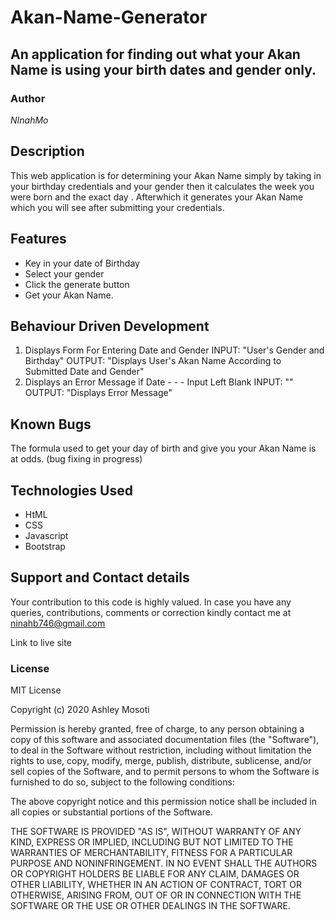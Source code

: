# Akan-Name-Generator

## An application for finding out what your Akan Name is using your birth dates and gender only.

### Author
*NInahMo*

## Description
This web application is for determining your Akan Name simply by taking in your birthday credentials and your gender then it calculates the week you were born and the exact day . Afterwhich it generates your Akan Name which you will see after submitting your credentials.

## Features
* Key in your date of Birthday
* Select your gender
* Click the generate button
* Get your Akan Name.

## Behaviour Driven Development
1. Displays Form For Entering Date and Gender
    INPUT: "User's Gender and Birthday"
    OUTPUT: "Displays User's Akan Name According to Submitted Date and Gender"
2. Displays an Error Message if Date - - - Input Left Blank
    INPUT: ""
    OUTPUT: "Displays Error Message"

## Known Bugs
The formula used to get your day of birth and give you your Akan Name is at odds. (bug fixing in progress)

## Technologies Used
* HtML
* CSS 
* Javascript
* Bootstrap

## Support and Contact details
Your contribution to this code is highly valued. In case you have any queries, contributions, comments or correction kindly contact me at ninahb746@gmail.com

Link to live site

### License
MIT License

Copyright (c) 2020 Ashley Mosoti

Permission is hereby granted, free of charge, to any person obtaining a copy of this software and associated documentation files (the "Software"), to deal in the Software without restriction, including without limitation the rights to use, copy, modify, merge, publish, distribute, sublicense, and/or sell copies of the Software, and to permit persons to whom the Software is furnished to do so, subject to the following conditions:

The above copyright notice and this permission notice shall be included in all copies or substantial portions of the Software.

THE SOFTWARE IS PROVIDED "AS IS", WITHOUT WARRANTY OF ANY KIND, EXPRESS OR IMPLIED, INCLUDING BUT NOT LIMITED TO THE WARRANTIES OF MERCHANTABILITY, FITNESS FOR A PARTICULAR PURPOSE AND NONINFRINGEMENT. IN NO EVENT SHALL THE AUTHORS OR COPYRIGHT HOLDERS BE LIABLE FOR ANY CLAIM, DAMAGES OR OTHER LIABILITY, WHETHER IN AN ACTION OF CONTRACT, TORT OR OTHERWISE, ARISING FROM, OUT OF OR IN CONNECTION WITH THE SOFTWARE OR THE USE OR OTHER DEALINGS IN THE SOFTWARE.
